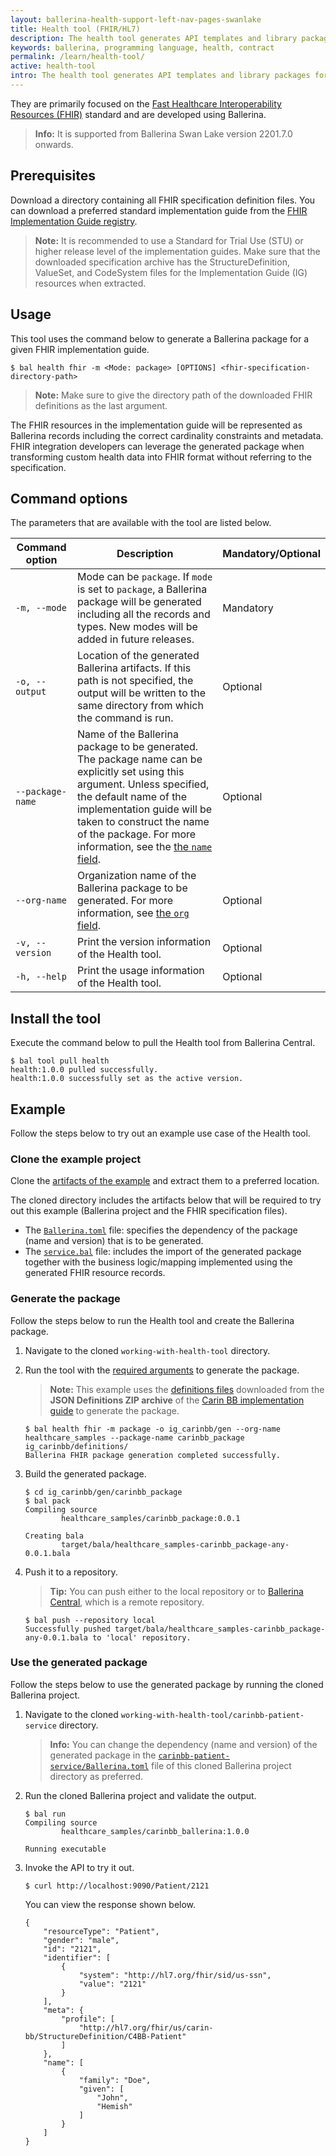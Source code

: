 ```yaml
---
layout: ballerina-health-support-left-nav-pages-swanlake
title: Health tool (FHIR/HL7)
description: The health tool generates API templates and library packages for developing healthcare integrations.
keywords: ballerina, programming language, health, contract
permalink: /learn/health-tool/
active: health-tool
intro: The health tool generates API templates and library packages for developing healthcare integrations.
---
```


They are primarily focused on the [Fast Healthcare Interoperability Resources (FHIR)](https://www.hl7.org/fhir/overview.html) standard and are developed using Ballerina.

>**Info:** It is supported from Ballerina Swan Lake version 2201.7.0 onwards.

## Prerequisites

Download a directory containing all FHIR specification definition files. You can download a preferred standard implementation guide from the [FHIR Implementation Guide registry](https://fhir.org/guides/registry/).

>**Note:** It is recommended to use a Standard for Trial Use (STU) or higher release level of the implementation guides. Make sure that the downloaded specification archive has the StructureDefinition, ValueSet, and CodeSystem files for the Implementation Guide (IG) resources when extracted.

## Usage

This tool uses the command below to generate a Ballerina package for a given FHIR implementation guide. 

```
$ bal health fhir -m <Mode: package> [OPTIONS] <fhir-specification-directory-path>
```

>**Note:** Make sure to give the directory path of the downloaded FHIR definitions as the last argument. 

The FHIR resources in the implementation guide will be represented as Ballerina records including the correct cardinality constraints and metadata. FHIR integration developers can leverage the generated package when transforming custom health data into FHIR format without referring to the specification.

## Command options

The parameters that are available with the tool are listed below.

| Command option      | Description                                                                                                                                                                                                                                                                                                                                                                     | Mandatory/Optional |
|----------------|---------------------------------------------------------------------------------------------------------------------------------------------------------------------------------------------------------------------------------------------------------------------------------------------------------------------------------------------------------------------------------|--------------------|
| `-m, --mode`     | Mode can be `package`. If `mode` is set to `package`, a Ballerina package will be generated including all the records and types. New modes will be added in future releases.                                                                                                                                                                                                      | Mandatory          |
| `-o, --output`   | Location of the generated Ballerina artifacts. If this path is not specified, the output will be written to the same directory from which the command is run.                                                                                                                                                                                                                   | Optional           |
| `--package-name` | Name of the Ballerina package to be generated. The package name can be explicitly set using this argument. Unless specified, the default name of the implementation guide will be taken to construct the name of the package. For more information, see the <a href="https://ballerina.io/learn/package-references/#the-name-field" target="_blank">the <code>name</code> field</a>. | Optional           |
| `--org-name`     | Organization name of the Ballerina package to be generated. For more information, see <a href="https://ballerina.io/learn/package-references/#the-org-field" target="_blank"> the <code>org</code> field</a>.                                                                                                                                                                   | Optional           |
| `-v, --version`  | Print the version information of the Health tool.                                                                                                                                                                                                                                                                                                                               | Optional           |
| `-h, --help`     | Print the usage information of the Health tool.                                                                                                                                                                                                                                                                                                                                     | Optional           |

## Install the tool

Execute the command below to pull the Health tool from Ballerina Central.

```
$ bal tool pull health
health:1.0.0 pulled successfully.
health:1.0.0 successfully set as the active version.
```

## Example

Follow the steps below to try out an example use case of the Health tool.

### Clone the example project

Clone the [artifacts of the example](https://github.com/ballerina-guides/healthcare-samples/tree/main/working-with-health-tool/package-generation) and extract them to a preferred location.

The cloned directory includes the artifacts below that will be required to try out this example (Ballerina project and the FHIR specification files). 

- The [`Ballerina.toml`](https://github.com/ballerina-guides/healthcare-samples/blob/main/working-with-health-tool/package-generation/carinbb-patient-service/Ballerina.toml) file: specifies the dependency of the package (name and version) that is to be generated. 
- The [`service.bal`](https://github.com/ballerina-guides/healthcare-samples/blob/main/working-with-health-tool/package-generation/carinbb-patient-service/service.bal) file: includes the import of the generated package together with the business logic/mapping implemented using the generated FHIR resource records.

### Generate the package

Follow the steps below to run the Health tool and create the Ballerina package.

1. Navigate to the cloned `working-with-health-tool` directory.

2. Run the tool with the [required arguments](#command-options) to generate the package.

    >**Note:** This example uses the [definitions files](https://github.com/ballerina-guides/healthcare-samples/tree/main/working-with-health-tool/package-generation/ig-carinbb/definitions) downloaded from the **JSON Definitions ZIP archive** of the [Carin BB implementation guide](https://hl7.org/fhir/us/carin-bb/STU2/downloads.html) to generate the package.

    ```
    $ bal health fhir -m package -o ig_carinbb/gen --org-name healthcare_samples --package-name carinbb_package ig_carinbb/definitions/
    Ballerina FHIR package generation completed successfully.
    ```

3. Build the generated package.

    ```
    $ cd ig_carinbb/gen/carinbb_package
    $ bal pack
    Compiling source
            healthcare_samples/carinbb_package:0.0.1

    Creating bala
            target/bala/healthcare_samples-carinbb_package-any-0.0.1.bala
    ```

4. Push it to a repository.

    >**Tip:** You can push either to the local repository or to [Ballerina Central](https://central.ballerina.io/), which is a remote repository.

    ```
    $ bal push --repository local
    Successfully pushed target/bala/healthcare_samples-carinbb_package-any-0.0.1.bala to 'local' repository.
    ```

### Use the generated package

Follow the steps below to use the generated package by running the cloned Ballerina project.

1. Navigate to the cloned `working-with-health-tool/carinbb-patient-service` directory.

    >**Info:** You can change the dependency (name and version) of the generated package in the [`carinbb-patient-service/Ballerina.toml`](https://github.com/ballerina-guides/healthcare-samples/blob/main/working-with-health-tool/package-generation/carinbb-patient-service/Ballerina.toml) file of this cloned Ballerina project directory as preferred. 

2. Run the cloned Ballerina project and validate the output.

    ```
    $ bal run
    Compiling source
            healthcare_samples/carinbb_ballerina:1.0.0

    Running executable
    ```

3. Invoke the API to try it out.

    ```
    $ curl http://localhost:9090/Patient/2121
    ```

    You can view the response shown below.

    ```
    {
        "resourceType": "Patient",
        "gender": "male",
        "id": "2121",
        "identifier": [
            {
                "system": "http://hl7.org/fhir/sid/us-ssn",
                "value": "2121"
            }
        ],
        "meta": {
            "profile": [
                "http://hl7.org/fhir/us/carin-bb/StructureDefinition/C4BB-Patient"
            ]
        },
        "name": [
            {
                "family": "Doe",
                "given": [
                    "John",
                    "Hemish"
                ]
            }
        ]
    }
    ```

